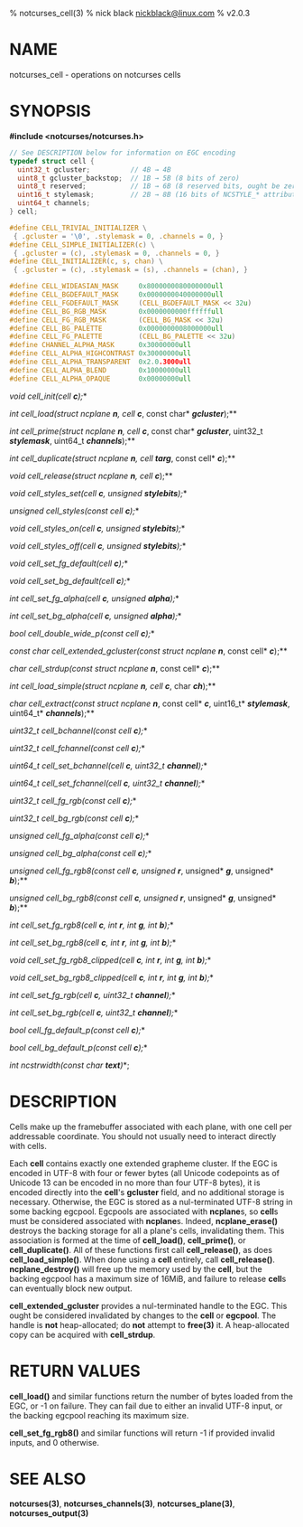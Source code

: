 % notcurses_cell(3)
% nick black <nickblack@linux.com>
% v2.0.3

# NAME

notcurses_cell - operations on notcurses cells

# SYNOPSIS

**#include <notcurses/notcurses.h>**

```c
// See DESCRIPTION below for information on EGC encoding
typedef struct cell {
  uint32_t gcluster;          // 4B → 4B
  uint8_t gcluster_backstop;  // 1B → 5B (8 bits of zero)
  uint8_t reserved;           // 1B → 6B (8 reserved bits, ought be zero)
  uint16_t stylemask;         // 2B → 8B (16 bits of NCSTYLE_* attributes)
  uint64_t channels;
} cell;

#define CELL_TRIVIAL_INITIALIZER \
 { .gcluster = '\0', .stylemask = 0, .channels = 0, }
#define CELL_SIMPLE_INITIALIZER(c) \
 { .gcluster = (c), .stylemask = 0, .channels = 0, }
#define CELL_INITIALIZER(c, s, chan) \
 { .gcluster = (c), .stylemask = (s), .channels = (chan), }

#define CELL_WIDEASIAN_MASK     0x8000000080000000ull
#define CELL_BGDEFAULT_MASK     0x0000000040000000ull
#define CELL_FGDEFAULT_MASK     (CELL_BGDEFAULT_MASK << 32u)
#define CELL_BG_RGB_MASK        0x0000000000ffffffull
#define CELL_FG_RGB_MASK        (CELL_BG_MASK << 32u)
#define CELL_BG_PALETTE         0x0000000008000000ull
#define CELL_FG_PALETTE         (CELL_BG_PALETTE << 32u)
#define CHANNEL_ALPHA_MASK      0x30000000ull
#define CELL_ALPHA_HIGHCONTRAST 0x30000000ull
#define CELL_ALPHA_TRANSPARENT  0x2.0.3000ull
#define CELL_ALPHA_BLEND        0x10000000ull
#define CELL_ALPHA_OPAQUE       0x00000000ull
```

**void cell_init(cell* ***c***);**

**int cell_load(struct ncplane* ***n***, cell* ***c***, const char* ***gcluster***);**

**int cell_prime(struct ncplane* ***n***, cell* ***c***, const char* ***gcluster***,
                 uint32_t ***stylemask***, uint64_t ***channels***);**

**int cell_duplicate(struct ncplane* ***n***, cell* ***targ***, const cell* ***c***);**

**void cell_release(struct ncplane* ***n***, cell* ***c***);**

**void cell_styles_set(cell* ***c***, unsigned ***stylebits***);**

**unsigned cell_styles(const cell* ***c***);**

**void cell_styles_on(cell* ***c***, unsigned ***stylebits***);**

**void cell_styles_off(cell* ***c***, unsigned ***stylebits***);**

**void cell_set_fg_default(cell* ***c***);**

**void cell_set_bg_default(cell* ***c***);**

**int cell_set_fg_alpha(cell* ***c***, unsigned ***alpha***);**

**int cell_set_bg_alpha(cell* ***c***, unsigned ***alpha***);**

**bool cell_double_wide_p(const cell* ***c***);**

**const char* cell_extended_gcluster(const struct ncplane* ***n***, const cell* ***c***);**

**char* cell_strdup(const struct ncplane* ***n***, const cell* ***c***);**

**int cell_load_simple(struct ncplane* ***n***, cell* ***c***, char ***ch***);**

**char* cell_extract(const struct ncplane* ***n***, const cell* ***c***, uint16_t* ***stylemask***, uint64_t* ***channels***);**

**uint32_t cell_bchannel(const cell* ***c***);**

**uint32_t cell_fchannel(const cell* ***c***);**

**uint64_t cell_set_bchannel(cell* ***c***, uint32_t ***channel***);**

**uint64_t cell_set_fchannel(cell* ***c***, uint32_t ***channel***);**

**uint32_t cell_fg_rgb(const cell* ***c***);**

**uint32_t cell_bg_rgb(const cell* ***c***);**

**unsigned cell_fg_alpha(const cell* ***c***);**

**unsigned cell_bg_alpha(const cell* ***c***);**

**unsigned cell_fg_rgb8(const cell* ***c***, unsigned* ***r***, unsigned* ***g***, unsigned* ***b***);**

**unsigned cell_bg_rgb8(const cell* ***c***, unsigned* ***r***, unsigned* ***g***, unsigned* ***b***);**

**int cell_set_fg_rgb8(cell* ***c***, int ***r***, int ***g***, int ***b***);**

**int cell_set_bg_rgb8(cell* ***c***, int ***r***, int ***g***, int ***b***);**

**void cell_set_fg_rgb8_clipped(cell* ***c***, int ***r***, int ***g***, int ***b***);**

**void cell_set_bg_rgb8_clipped(cell* ***c***, int ***r***, int ***g***, int ***b***);**

**int cell_set_fg_rgb(cell* ***c***, uint32_t ***channel***);**

**int cell_set_bg_rgb(cell* ***c***, uint32_t ***channel***);**

**bool cell_fg_default_p(const cell* ***c***);**

**bool cell_bg_default_p(const cell* ***c***);**

**int ncstrwidth(const char* ***text***)**;

# DESCRIPTION

Cells make up the framebuffer associated with each plane, with one cell per
addressable coordinate. You should not usually need to interact directly
with cells.

Each **cell** contains exactly one extended grapheme cluster. If the EGC
is encoded in UTF-8 with four or fewer bytes (all Unicode codepoints as of
Unicode 13 can be encoded in no more than four UTF-8 bytes), it is encoded
directly into the **cell**'s **gcluster** field, and no additional storage
is necessary. Otherwise, the EGC is stored as a nul-terminated UTF-8 string in
some backing egcpool. Egcpools are associated with **ncplane**s, so **cell**s
must be considered associated with **ncplane**s. Indeed, **ncplane_erase()**
destroys the backing storage for all a plane's cells, invalidating them. This
association is formed at the time of **cell_load()**, **cell_prime()**, or
**cell_duplicate()**. All of these functions first call **cell_release()**, as
does **cell_load_simple()**. When done using a **cell** entirely, call
**cell_release()**. **ncplane_destroy()** will free up the memory used by the
**cell**, but the backing egcpool has a maximum size of 16MiB, and failure to
release **cell**s can eventually block new output.

**cell_extended_gcluster** provides a nul-terminated handle to the EGC. This
ought be considered invalidated by changes to the **cell** or **egcpool**.
The handle is **not** heap-allocated; do **not** attempt to **free(3)** it.
A heap-allocated copy can be acquired with **cell_strdup**.

# RETURN VALUES

**cell_load()** and similar functions return the number of bytes loaded from the
EGC, or -1 on failure. They can fail due to either an invalid UTF-8 input, or the
backing egcpool reaching its maximum size.

**cell_set_fg_rgb8()** and similar functions will return -1 if provided invalid
inputs, and 0 otherwise.

# SEE ALSO

**notcurses(3)**,
**notcurses_channels(3)**,
**notcurses_plane(3)**,
**notcurses_output(3)**
